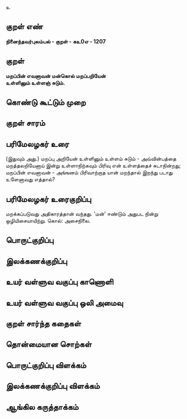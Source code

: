 உ

## குறள் எண் 

**நினைந்தவர்புலம்பல் - குறள் - கஉ0எ - 1207**

## குறள் 

**மறப்பின் எவனாவன் மன்கொல் மறப்பறியேன்  
உள்ளினும் உள்ளஞ் சுடும்.** 

## கொண்டு கூட்டும் முறை


## குறள் சாரம் 


## பரிமேலழகர் உரை

(இதுவும் அது.) மறப்பு அறியேன் உள்ளினும் உள்ளம் சுடும் - அவ்வின்பத்தை மறத்தலறியேனாய் இன்று உள்ளாநிற்கவும் பிரிவு என் உள்ளத்தைச் சுடாநின்றது; மறப்பின் எவனாவன் - அங்ஙனம் பிரிவாற்றாத யான் மறந்தால் இறந்து படாது உளேனாவது எத்தால்?

## பரிமேலழகர் உரைகுறிப்பு   

மறக்கப்படுவது அதிகாரத்தான் வந்தது. 'மன்' ஈண்டும் அதுபட நின்று ஒழியிசையாயிற்று. கொல்: அசைநிலை.

## பொருட்குறிப்பு 


## இலக்கணக்குறிப்பு  


## உயர் வள்ளுவ வகுப்பு காணொளி


## உயர் வள்ளுவ வகுப்பு ஒலி அமைவு 

 
## குறள் சார்ந்த கதைகள் 


## தொன்மையான சொற்கள்


## பொருட்குறிப்பு விளக்கம்


## இலக்கணக்குறிப்பு விளக்கம்


## ஆங்கில கருத்தாக்கம் 


